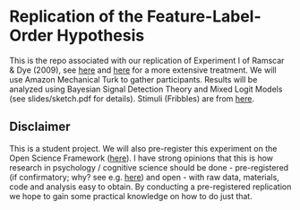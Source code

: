 # Replication of the Feature-Label-Order Hypothesis
This is the repo associated with our replication of Experiment I of Ramscar & Dye (2009), see [here](http://www.nbu.bg/cogs/analogy09/proceedings/41-T38.pdf)
and [here](http://onlinelibrary.wiley.com/doi/10.1111/j.1551-6709.2009.01092.x/full) for a more extensive treatment.
We will use Amazon Mechanical Turk to gather participants. Results will be analyzed using Bayesian Signal Detection Theory
and Mixed Logit Models (see slides/sketch.pdf for details). Stimuli (Fribbles) are from [here](http://wiki.cnbc.cmu.edu/Novel_Objects).

## Disclaimer
This is a student project. We will also pre-register this experiment on the Open Science Framework ([here](https://osf.io)).
I have strong opinions that this is how research in psychology / cognitive science should be done - pre-registered (if
confirmatory; why? see e.g. [here](http://www.theguardian.com/science/head-quarters/2014/may/20/psychology-registration-revolution))
and open - with raw data, materials, code and analysis easy to obtain. By conducting a pre-registered replication we hope to
gain some practical knowledge on how to do just that.
